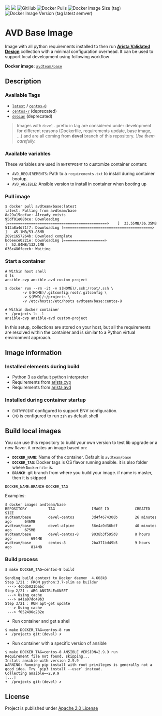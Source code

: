 ![](https://img.shields.io/badge/Arista-CVP%20Automation-blue)  ![](https://img.shields.io/badge/Arista-EOS%20Automation-blue) ![GitHub](https://img.shields.io/github/license/arista-netdevops-community/docker-avd-base) ![Docker Pulls](https://img.shields.io/docker/pulls/avdteam/base) ![Docker Image Size (tag)](https://img.shields.io/docker/image-size/avdteam/base/latest) ![Docker Image Version (tag latest semver)](https://img.shields.io/docker/v/avdteam/base/latest)
# AVD Base Image


Image with all python requirements installed to then run [__Arista Validated Design__](https://github.com/aristanetworks/ansible-avd) collection with a minimal configuration overhead. It can be used to support local development using following workflow

__Docker image:__ [`avdteam/base`](https://hub.docker.com/repository/docker/avdteam/base)

## Description

### Available Tags

- [`latest`](centos-8/Dockerfile) / [`centos-8`](centos-8/Dockerfile)
- [`centos-7`](centos-7/Dockerfile) (deprecated)
- [`debian`](debian/Dockerfile) (deprecated)

> Images with `devel-` prefix in tag are considered under development for different reasons (Dockerfile, requirements update, base image, ...) and are all coming from __devel__ branch of this repository. _Use them carefully._

### Available variables

These variables are used in `ENTRYPOINT` to customize container content:

- `AVD_REQUIREMENTS`: Path to a `requirements.txt` to install during container bootup.
- `AVD_ANSIBLE`: Ansible version to install in container when booting up

### Pull image

```shell
$ docker pull avdteam/base:latest
latest: Pulling from avdteam/base
8a29a15cefae: Already exists
95df01e08bce: Downloading [==============================================>    ]  33.55MB/36.35MB
512a8a4d71f7: Downloading [=========================================>         ]   45.1MB/53.85MB
209c1657264b: Download complete
bd6eece0221e: Downloading [===================>                               ]  52.04MB/132.1MB
036c486feecb: Waiting
```

### Start a container

```shell
# Within host shell
$ ls
ansible-cvp ansible-avd custom-project

$ docker run --rm -it -v $(HOME)/.ssh:/root/.ssh \
		-v $(HOME)/.gitconfig:root/.gitconfig \
		-v $(PWD)/:/projects \
		-v /etc/hosts:/etc/hosts avdteam/base:centos-8

# Within docker container
➜  /projects ls -l
ansible-cvp ansible-avd custom-project
```

In this setup, collections are stored on your host, but all the requirements are resolved within the container and is similar to a Python virtual environment approach.

## Image information

### Installed elements during build

- Python 3 as default  python interpreter
- Requirements from [arista.cvp](https://github.com/aristanetworks/ansible-cvp)
- Requirements from [arista.avd](https://github.com/aristanetworks/ansible-avd)

### Installed during container startup

- `ENTRYPOINT` configured to support ENV configuration.
- `CMD` is configured to run `zsh` as default shell

## Build local images

You can use this repository to build your own version to test lib upgrade or a new flavor. it creates an image based on:

- __`DOCKER_NAME`__: Name of the container. Default is `avdteam/base`
- __`DOCKER_TAG`__: Docker tags is OS flavor running ansible. it is also folder where `Dockerfile` is.
- __`BRANCH`__: git branch from where you build your image. if name is master, then it is skipped

```
DOCKER_NAME:BRANCH-DOCKER_TAG
```

Examples:

```shell
$ docker images avdteam/base
REPOSITORY          TAG                 IMAGE ID            CREATED             SIZE
avdteam/base        devel-centos        3d4f4674300b        26 minutes ago      646MB
avdteam/base        devel-alpine        56e4a9d36bdf        40 minutes ago      675MB
avdteam/base        devel-centos-8      9038b3f595d8        8 hours ago         694MB
avdteam/base        centos-8            2ba371bd49b5        9 hours ago         814MB
```

### Build process

```shell
$ make DOCKER_TAG=centos-8 build

Sending build context to Docker daemon  4.608kB
Step 1/21 : FROM python:3.7-slim as builder
 ---> 4cbd5021babc
Step 2/21 : ARG ANSIBLE=UNSET
 ---> Using cache
 ---> a41a97dc49b3
Step 3/21 : RUN apt-get update
 ---> Using cache
 ---> f052496c232e
```

- Run container and get a shell

```shell
$ make DOCKER_TAG=centos-8 run
➜  /projects git:(devel) ✗
```

- Run container with a specific version of ansible

```shell
$ make DOCKER_TAG=centos-8 ANSIBLE_VERSION=2.9.9 run
Requirement file not found, skipping...
Install ansible with version 2.9.9
WARNING: Running pip install with root privileges is generally not a good idea. Try `pip3 install --user` instead.
Collecting ansible==2.9.9
[...]
➜  /projects git:(devel) ✗
```

## License

Project is published under [Apache 2.0 License](./LICENSE)